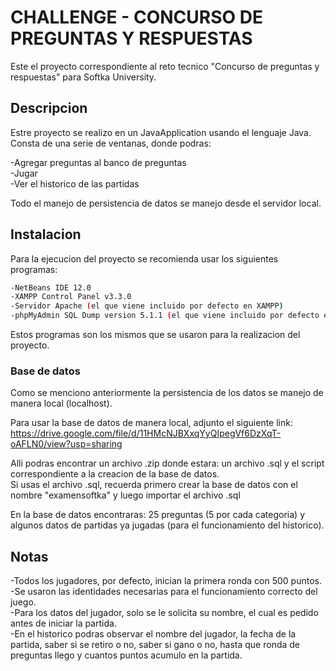 # CHALLENGE - CONCURSO DE PREGUNTAS Y RESPUESTAS
Este el proyecto correspondiente al reto tecnico "Concurso de preguntas y respuestas" para Softka University.

## Descripcion
Estre proyecto se realizo en un JavaApplication usando el lenguaje Java. Consta de una serie de ventanas, donde podras:

-Agregar preguntas al banco de preguntas  
-Jugar  
-Ver el historico de las partidas  

Todo el manejo de persistencia de datos se manejo desde el servidor local.

## Instalacion
Para la ejecucion del proyecto se recomienda usar los siguientes programas:
```bash
-NetBeans IDE 12.0
-XAMPP Control Panel v3.3.0
-Servidor Apache (el que viene incluido por defecto en XAMPP)
-phpMyAdmin SQL Dump version 5.1.1 (el que viene incluido por defecto en XAMPP)
```  
Estos programas son los mismos que se usaron para la realizacion del proyecto.
### Base de datos
Como se menciono anteriormente la persistencia de los datos se manejo de manera local (localhost).  

Para usar la base de datos de manera local, adjunto el siguiente link: https://drive.google.com/file/d/11HMcNJBXxqYyQIpegVf6DzXqT-oAFLN0/view?usp=sharing  

Alli podras encontrar un archivo .zip donde estara: un archivo .sql y el script correspondiente a la creacion de la base de datos.  
Si usas el archivo .sql, recuerda primero crear la base de datos con el nombre "examensoftka" y luego importar el archivo .sql

En la base de datos encontraras: 25 preguntas (5 por cada categoria) y algunos datos de partidas ya jugadas (para el funcionamiento del historico).

## Notas
-Todos los jugadores, por defecto, inician la primera ronda con 500 puntos.  
-Se usaron las identidades necesarias para el funcionamiento correcto del juego.  
-Para los datos del jugador, solo se le solicita su nombre, el cual es pedido antes de iniciar la partida.  
-En el historico podras observar el nombre del jugador, la fecha de la partida, saber si se retiro o no, saber si gano o no, hasta que ronda de preguntas llego y cuantos puntos acumulo en la partida.
